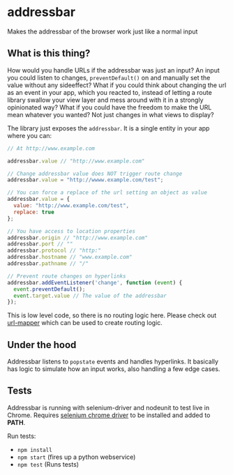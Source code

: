 # addressbar
Makes the addressbar of the browser work just like a normal input

## What is this thing?
How would you handle URLs if the addressbar was just an input? An input you could listen to changes, `preventDefault()` on and manually set the value without any sideeffect? What if you could think about changing the url as an event in your app, which you reacted to, instead of letting a route library swallow your view layer and mess around with it in a strongly opinionated way? What if you could have the freedom to make the URL mean whatever you wanted? Not just changes in what views to display?

The library just exposes the `addressbar`. It is a single entity in your app where you can:

```js
// At http://www.example.com

addressbar.value // "http://www.example.com"

// Change addressbar value does NOT trigger route change
addressbar.value = "http://wwww.example.com/test";

// You can force a replace of the url setting an object as value
addressbar.value = {
  value: "http://www.example.com/test",
  replace: true
};

// You have access to location properties
addressbar.origin // "http://www.example.com"
addressbar.port // ""
addressbar.protocol // "http:"
addressbar.hostname // "www.example.com"
addressbar.pathname // "/"

// Prevent route changes on hyperlinks
addressbar.addEventListener('change', function (event) {
  event.preventDefault();
  event.target.value // The value of the addressbar
});
```

This is low level code, so there is no routing logic here. Please check out [url-mapper](https://github.com/christianalfoni/url-mapper) which can be used to create routing logic.

## Under the hood
Addressbar listens to `popstate` events and handles hyperlinks. It basically has logic to simulate how an input works, also handling a few edge cases.

## Tests
Addressbar is running with selenium-driver and nodeunit to test live in Chrome. Requires [selenium chrome driver](https://sites.google.com/a/chromium.org/chromedriver/downloads) to be installed and added to **PATH**.

Run tests:
- `npm install`
- `npm start` (fires up a python webservice)
- `npm test` (Runs tests)
